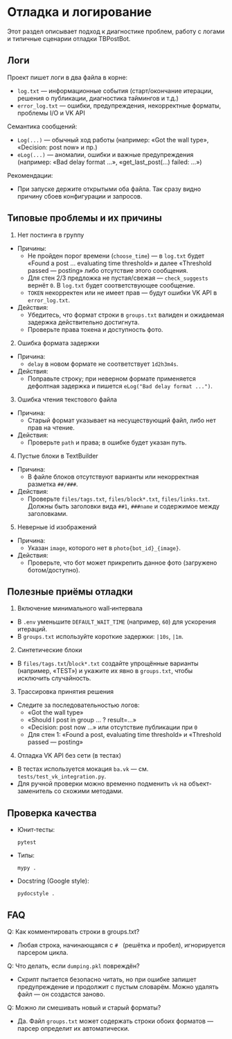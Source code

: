 # Отладка и логирование

Этот раздел описывает подход к диагностике проблем, работу с логами и типичные сценарии отладки TBPostBot.

## Логи

Проект пишет логи в два файла в корне:
- `log.txt` — информационные события (старт/окончание итерации, решения о публикации, диагностика таймингов и т.д.)
- `error_log.txt` — ошибки, предупреждения, некорректные форматы, проблемы I/O и VK API

Семантика сообщений:
- `Log(...)` — обычный ход работы (например: «Got the wall type», «Decision: post now» и пр.)
- `eLog(...)` — аномалии, ошибки и важные предупреждения (например: «Bad delay format ...», «get_last_post(...) failed: ...»)

Рекомендации:
- При запуске держите открытыми оба файла. Так сразу видно причину сбоев конфигурации и запросов.

## Типовые проблемы и их причины

1) Нет постинга в группу
- Причины:
  - Не пройден порог времени (`choose_time`) — в `log.txt` будет «Found a post ... evaluating time threshold» и далее «Threshold passed — posting» либо отсутствие этого сообщения.
  - Для стен 2/3 предложка не пустая/свежая — `check_suggests` вернёт `0`. В `log.txt` будет соответствующее сообщение.
  - `TOKEN` некорректен или не имеет прав — будут ошибки VK API в `error_log.txt`.
- Действия:
  - Убедитесь, что формат строки в `groups.txt` валиден и ожидаемая задержка действительно достигнута.
  - Проверьте права токена и доступность фото.

2) Ошибка формата задержки
- Причина:
  - `delay` в новом формате не соответствует `1d2h3m4s`.
- Действия:
  - Поправьте строку; при неверном формате применяется дефолтная задержка и пишется `eLog("Bad delay format ...")`.

3) Ошибка чтения текстового файла
- Причина:
  - Старый формат указывает на несуществующий файл, либо нет прав на чтение.
- Действия:
  - Проверьте `path` и права; в ошибке будет указан путь.

4) Пустые блоки в TextBuilder
- Причина:
  - В файле блоков отсутствуют варианты или некорректная разметка `##/###`.
- Действия:
  - Проверьте `files/tags.txt`, `files/block*.txt`, `files/links.txt`. Должны быть заголовки вида `##1`, `###name` и содержимое между заголовками.

5) Неверные id изображений
- Причина:
  - Указан `image`, которого нет в `photo{bot_id}_{image}`.
- Действия:
  - Проверьте, что бот может прикрепить данное фото (загружено ботом/доступно).

## Полезные приёмы отладки

1) Включение минимального wall‑интервала
- В `.env` уменьшите `DEFAULT_WAIT_TIME` (например, `60`) для ускорения итераций.
- В `groups.txt` используйте короткие задержки: `|10s`, `|1m`.

2) Синтетические блоки
- В `files/tags.txt`/`block*.txt` создайте упрощённые варианты (например, «TEST») и укажите их явно в `groups.txt`, чтобы исключить случайность.

3) Трассировка принятия решения
- Следите за последовательностью логов:
  - «Got the wall type»
  - «Should I post in group ... ? result=...»
  - «Decision: post now ...» или отсутствие публикации при `0`
  - Для стен 1: «Found a post, evaluating time threshold» и «Threshold passed — posting»

4) Отладка VK API без сети (в тестах)
- В тестах используется мокация `ba.vk` — см. `tests/test_vk_integration.py`.
- Для ручной проверки можно временно подменить `vk` на объект-заменитель со схожими методами.

## Проверка качества

- Юнит‑тесты:
  ```
  pytest
  ```
- Типы:
  ```
  mypy .
  ```
- Docstring (Google style):
  ```
  pydocstyle .
  ```

## FAQ

Q: Как комментировать строки в groups.txt?
- Любая строка, начинающаяся с `# ` (решётка и пробел), игнорируется парсером цикла.

Q: Что делать, если `dumping.pkl` повреждён?
- Скрипт пытается безопасно читать, но при ошибке запишет предупреждение и продолжит с пустым словарём. Можно удалять файл — он создастся заново.

Q: Можно ли смешивать новый и старый форматы?
- Да. Файл `groups.txt` может содержать строки обоих форматов — парсер определит их автоматически.
